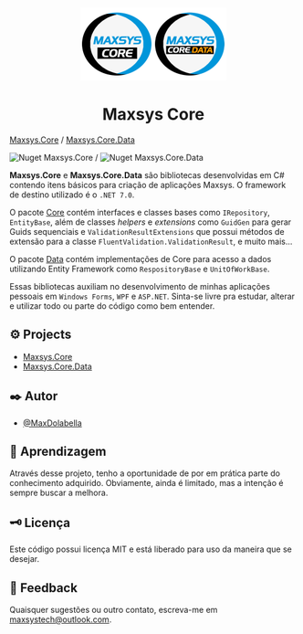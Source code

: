 <div align="center">
<img src="src/Maxsys.Core/maxsys-core.png" alt="drawing" width="128" /><img src="src/Maxsys.Core.Data/maxsys-core-data.png" alt="drawing" width="128" />
<h1>Maxsys Core</h1>
</div>

[Maxsys.Core](https://www.nuget.org/packages/Maxsys.Core)  / [Maxsys.Core.Data](https://www.nuget.org/packages/Maxsys.Core.Data)


![Nuget Maxsys.Core](https://img.shields.io/nuget/v/Maxsys.Core) / 
![Nuget Maxsys.Core.Data](https://img.shields.io/nuget/v/Maxsys.Core.Data)

**Maxsys.Core** e **Maxsys.Core.Data** são bibliotecas desenvolvidas em C# contendo itens básicos para criação de aplicações Maxsys.
O framework de destino utilizado é o `.NET 7.0`.

O pacote [Core](https://www.nuget.org/packages/Maxsys.Core) contém interfaces e classes bases como `IRepository`, `EntityBase`, além de classes *helpers* e *extensions* como `GuidGen` para gerar Guids sequenciais e `ValidationResultExtensions` que possui métodos de extensão para a classe `FluentValidation.ValidationResult`, e muito mais...

O pacote [Data](https://www.nuget.org/packages/Maxsys.Core.Data) contém implementações de Core para acesso a dados utilizando Entity Framework como `RespositoryBase` e `UnitOfWorkBase`.

Essas bibliotecas auxiliam no desenvolvimento de minhas aplicações pessoais em `Windows Forms`, `WPF` e `ASP.NET`. Sinta-se livre pra estudar, alterar e utilizar todo ou parte do código como bem entender.

## ⚙️ Projects

- [Maxsys.Core](https://github.com/MaxDolabella/Maxsys.Core/tree/master/src/Maxsys.Core) 
- [Maxsys.Core.Data](https://github.com/MaxDolabella/Maxsys.Core/tree/master/src/Maxsys.Core.Data)


## ✒️ Autor

* [@MaxDolabella](https://www.github.com/MaxDolabella)

## 🧐 Aprendizagem

Através desse projeto, tenho a oportunidade de por em prática parte do conhecimento adquirido. Obviamente, ainda é limitado, mas a intenção é sempre buscar a melhora.

## 🗝 Licença

Este código possui licença MIT e está liberado para uso da maneira que se desejar.
  
## 📧 Feedback

Quaisquer sugestões ou outro contato, escreva-me em maxsystech@outlook.com.

  
